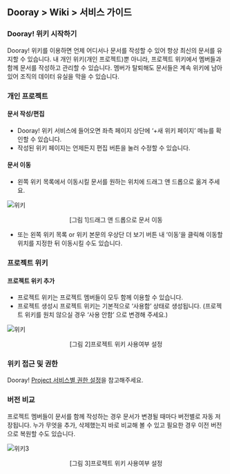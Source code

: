 ## Dooray > Wiki > 서비스 가이드

### Dooray! 위키 시작하기 
Dooray! 위키를 이용하면 언제 어디서나 문서를 작성할 수 있어 항상 최신의 문서를 유지할 수 있습니다. 내 개인 위키(개인 프로젝트)뿐 아니라, 프로젝트 위키에서 멤버들과 함께 문서를 작성하고 관리할 수 있습니다. 멤버가 탈퇴해도 문서들은 계속 위키에 남아 있어 조직의 데이터 유실을 막을 수 있습니다. 

### 개인 프로젝트
#### 문서 작성/편집
-	Dooray! 위키 서비스에 들어오면 좌측 페이지 상단에 ‘+새 위키 페이지’ 메뉴를 확인할 수 있습니다.
-	작성된 위키 페이지는 언제든지 편집 버튼을 눌러 수정할 수 있습니다.

#### 문서 이동
- 왼쪽 위키 목록에서 이동시킬 문서를 원하는 위치에 드래그 앤 드롭으로 옮겨 주세요.

![위키](http://static.toastoven.net/prod_dooray_wiki/Wiki_01_ko.png)
<center>[그림 1]드래그 앤 드롭으로 문서 이동</center>

-	또는 왼쪽 위키 목록 or 위키 본문의 우상단 더 보기 버튼 내 ‘이동’을 클릭해 이동할 위치를 지정한 뒤 이동시킬 수도 있습니다.

### 프로젝트 위키
#### 프로젝트 위키 추가
-	프로젝트 위키는 프로젝트 멤버들이 모두 함께 이용할 수 있습니다.
-	프로젝트 생성시 프로젝트 위키는 기본적으로  ‘사용함’ 상태로 생성됩니다. (프로젝트 위키를 원치 않으실 경우 ‘사용 안함’ 으로 변경해 주세요.)

![위키](http://static.toastoven.net/prod_dooray_wiki/Wiki_02_ko.png)
<center>[그림 2]프로젝트 위키 사용여부 설정</center>

### 위키 접근 및 권한
Dooray! [Project 서비스별 권한 설정](https://docs.toast.com/ko/Dooray/Project/ko/service-guide-detail/)을 참고해주세요. 

### 버전 비교
프로젝트 멤버들이 문서를 함께 작성하는 경우 문서가 변경될 때마다 버전별로 자동 저장됩니다. 누가 무엇을 추가, 삭제했는지 바로 비교해 볼 수 있고 필요한 경우 이전 버전으로 복원할 수도 있습니다.

![위키3](http://static.toastoven.net/prod_dooray_wiki/Wiki_03_ko.png)
<center>[그림 3]프로젝트 위키 사용여부 설정</center>
